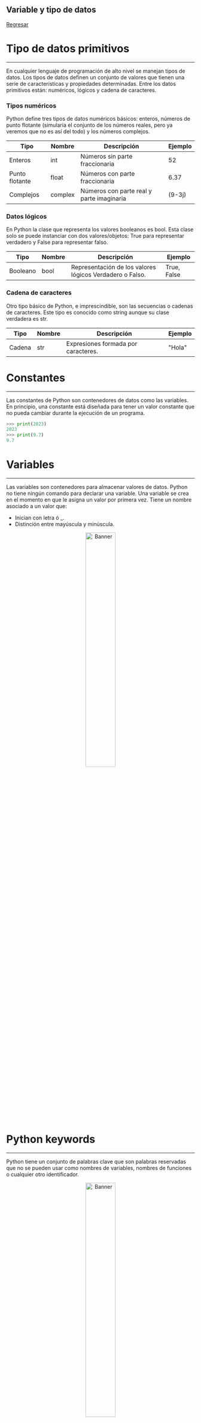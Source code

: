 ## Variable y tipo de datos

[Regresar](/CodingBootcampsESPOL-RDDW/)

Tipo de datos primitivos
===========

* * *
En cualquier lenguaje de programación de alto nivel se manejan tipos de datos. Los tipos de datos definen un conjunto de valores que tienen una serie de características y propiedades determinadas. Entre los datos primitivos están: numéricos, lógicos y cadena de caracteres.

### Tipos numéricos

Python define tres tipos de datos numéricos básicos: enteros, números de punto flotante (simularía el conjunto de los números reales, pero ya veremos que no es así del todo) y los números complejos.

| **Tipo** | **Nombre** | **Descripción** | **Ejemplo**|
|----------|----------|----------|----------|
| Enteros    | int   | Números sin parte​ fraccionaria   | 52  |
| Punto flotante    | float   | Números con parte fraccionaria  | 6.37 |
| Complejos    | complex   | Números con parte real y parte imaginaria   | (9-3j) |

### Datos lógicos

En Python la clase que representa los valores booleanos es bool. Esta clase solo se puede instanciar con dos valores/objetos: True para representar verdadero y False para representar falso.

| **Tipo** | **Nombre** | **Descripción** | **Ejemplo**|
|----------|----------|----------|----------|
| Booleano    | bool   | Representación de los valores lógicos Verdadero o Falso.   | True, False  |

### Cadena de caracteres

Otro tipo básico de Python, e imprescindible, son las secuencias o cadenas de caracteres. Este tipo es conocido como string aunque su clase verdadera es str.

| **Tipo** | **Nombre** | **Descripción** | **Ejemplo**|
|----------|----------|----------|----------|
| Cadena    | str   | Expresiones formada por caracteres.   | "Hola"  |

Constantes
===========

* * *

Las constantes de Python son contenedores de datos como las variables. En principio, una constante está diseñada para tener un valor constante que no pueda cambiar durante la ejecución de un programa.

```python
>>> print(2023)
2023
>>> print(9.7)
9.7
```

Variables
===========

* * *
Las variables son contenedores para almacenar valores de datos. Python no tiene ningún comando para declarar una variable.
Una variable se crea en el momento en que le asigna un valor por primera vez. Tiene un nombre asociado a un valor que:

* Inician con letra ó _.
* Distinción entre mayúscula y minúscula.

<p align="center">
<img src="https://cdn.educba.com/academy/wp-content/uploads/2019/11/Python-Variables-.png" width="40%" alt="Banner"/>
</p>

Python keywords
===========

* * *
Python tiene un conjunto de palabras clave que son palabras reservadas que no se pueden usar como nombres de variables, nombres de funciones o cualquier otro identificador. 

<p align="center">
<img src="https://hinditechclub.com/wp-content/uploads/2022/05/ezgif.com-gif-maker-98-1024x576.webp" width="40%" alt="Banner"/>
</p>

Asignación (=) en python
===========

* * *
<p align="center">
<img src="../imagenes/asignacion1.png" width="40%" alt="Banner"/>
</p>

<p align="center">
<img src="../imagenes/asignacion2.png" width="40%" alt="Banner"/>
</p>

<p align="center">
<img src="../imagenes/asignacion3.png" width="40%" alt="Banner"/>
</p>

Otras asignaciones
===========

* * *

* Asignación en la misma línea:
x=5; y=9; z=12

* Asignación múltiples:
day, month, year = “miércoles”,”marzo”, 2023

* Asignación del mismo valor:
largo = ancho = 4

* Asignación de intercambio:
base = 15; altura = 30  base, altura = altura, base

Operadores Aritméticos 
===========

* * *
Un operador aritmético toma dos operandos como entrada, realiza un cálculo y devuelve el resultado.
<p align="center">
<img src="../imagenes/operadores-aritmeticos.png" width="50%" alt="Banner"/>
</p>

Operadores Relacionales
===========

* * *
Un operador relacional se emplea para comparar y establecer la relación entre ellos. Devuelve un valor booleano (true o false) basado en la condición.
<p align="center">
<img src="../imagenes/operadores-relacionales.png" width="50%" alt="Banner"/>
</p>

Operadores Lógicos
===========

* * *
Se utiliza un operador lógico para tomar una decisión basada en múltiples condiciones. Los operadores lógicos utilizados en Python son  and, or y not.

<p align="center">
<img src="../imagenes/operadores-logicos.png" width="50%" alt="Banner"/>
</p>

Operadores de incremento y decremento
===========

* * *
<p align="center">
<img src="../imagenes/incremento-decremento.png" width="50%" alt="Banner"/>
</p>

Entrada y salida de datos 
===========

* * *

+ Salidas en python 
La función print() es sin duda una de las instrucciones más sencillas y que usaremos en el curso, ya que nos permite mostrar información por consola como mensajes, números o valores de una variable. para su uso solo le pasamos en los argumentos lo que deseamos mostrar en consola.

```python
#Mostramos un texto con print()
print('Uso de entradas y salidas')
print('Esto es un número')
print(102584)
```

+ Entradas en python 
La función input() permite obtener información del en la terminal desde el teclado, al momento de ejecutarse esta línea en la consola esperara que ingresemos el texto que necesitemos y demos un enter para continuar y guardar el valor capturado en una variable de programa.

```python
#Pedimos un texto con input()
print('Escribe tu nombre')
print(input())
```

Conversión de datos
===========

* * *

Puede haber ocasiones en las que desee especificar un tipo en una variable. Esto se puede hacer con fundición. Python es un lenguaje orientado a objetos y, como tal, utiliza clases para definir tipos de datos, incluidos sus tipos primitivos.

Por lo tanto, la conversión en python se realiza mediante funciones de constructor:

+ int() : construye un número entero a partir de un literal entero, un literal flotante (eliminando todos los decimales) o un literal de cadena (siempre que la cadena represente un número entero)
+ float() : construye un número flotante a partir de un literal entero, un literal flotante o un literal de cadena (siempre que la cadena represente un flotante o un entero)
+ str() : construye una cadena a partir de una amplia variedad de tipos de datos, incluidas cadenas, literales enteros y literales flotantes.

```python
x = int(1)   
y = int(2.8) 
x = float(1)
y = str(2)
```
Formato de salida (old)
===========

* * *
<p align="center">
<img src="../imagenes/old.png" width="50%" alt="Banner"/>
</p>

```python
print("The numbers are: %d" %(25, 50))​

print("El valor de pi es: %5.2f" % (3.1415926535897793))​

print("The cities are: %s, %s" %('Quito', 'Guayaquil'))
```

Formato de salida (new)
===========

* * *
<p align="center">
<img src="../imagenes/new.png" width="50%" alt="Banner"/>
</p>

```python
print("The numbers are: {:d} “.format(25, 50))​
print("El valor de pi es: {:.2f}.“.format (math.pi))​
print("The cities are: {1}, {0}“.format('Quito', 'Guayaquil'))
```
Secuencia de escape
===========

* * *
<p align="center">
<img src="../imagenes/escape.png" width="50%" alt="Banner"/>
</p>

```python
print("This is\'nt True")
This is'nt True
```
Múltiples líneas 
===========

* * *
```python
print("""\
tipo: [OPTIONS]
    -d
    -f
    -s
)
```
* -d, representa enteros(int)
* -f, representa reales(float)
* -s, representa strings(str)

Concatenación(+)
===========

* * *
<p align="center">
<img src="../imagenes/concatenacion.png" width="50%" alt="Banner"/>
</p>

Repetición(+)
===========

* * *
<p align="center">
<img src="../imagenes/repeticion.png" width="50%" alt="Banner"/>
</p>

Concatenación y repetición
===========

* * *
<p align="center">
<img src="../imagenes/concatenacion-repeticion.png" width="50%" alt="Banner"/>
</p>

Índices - String
===========

* * *

saludo = “CODING BOOTCAMP 2023”
<p align="center">
<img src="../imagenes/indice.png" width="50%" alt="Banner"/>
</p>

Slicing
===========

* * *

saludo = “CODING BOOTCAMP 2023”
saludo[0:2] #Desde pos 0(incluído)-2(sin incluir)
saludo[6:9] #Desde pos 6(incluído)-9(sin incluir)
saludo[ :2] #Desde inicio 0 hasta 2(sin incluir)
saludo[4: ] #Desde pos 4 hasta el final

Métodos de string
===========

* * *

mensaje = “CODING BOOTCAMP 2023”

<p align="center">
<img src="../imagenes/string.png" width="50%" alt="Banner"/>
</p>

```python
>>> "CODING" in mensaje  True
>>> "z" in mensaje
False
```

Métodos de string 
===========

* * *
<p align="center">
<img src="../imagenes/metodos.png" width="50%" alt="Banner"/>
</p>

Los siguientes métodos devuelven true o false. 
<p align="center">
<img src="../imagenes/string2.png" width="50%" alt="Banner"/>
</p>

Math Library
===========

* * *
<p align="center">
<img src="../imagenes/mathç.png" width="50%" alt="Banner"/>
</p>

```python
# Convertir de grados a radianes

>>> import math
>>> grados = int(input("Ingrese la cantidad de grados a
convertir: "))
Ingrese la cantidad de grados a convertir: 50
>>> radianes = (50 * math.pi)/180
>>> print("Al convertir %d grados en radianes, obtuvimos %.3f" %  (grados, radianes))
Al convertir 50 grados en radianes, obtuvimos 0.873

```

Aleatoriedad 
===========

* * *

**import** random => librería de números aleatorios
<p align="center">
<img src="../imagenes/aleatoriedad.png" width="50%" alt="Banner"/>
</p>

```python
# Simular el lanzamiento de un dado

>>> import random
>>> dado = random.randint(1,6)
>>> print("El resultado del lanzamiento es: %d" %dado)  El resultado del lanzamiento es: 2
```
<p align="center">
<img src="https://arduinofacil.com/wp-content/uploads/2019/04/dado2.gif" width="30%" alt="Banner"/>
</p>

Referencias 
===========

* * *

* Python variables. Retrieved 13 March 2023, from [https://www.w3schools.com/python/python_variables.asp](https://www.w3schools.com/python/python_variables.asp) 

* Python keywords. Retrieved 13 March 2023, from [https://www.w3schools.com/python/python_ref_keywords.asp](https://www.w3schools.com/python/python_ref_keywords.asp) 

* Python casting. Retrieved 13 March 2023, from [https://www.w3schools.com/python/python_casting.asp](https://www.w3schools.com/python/python_casting.asp)